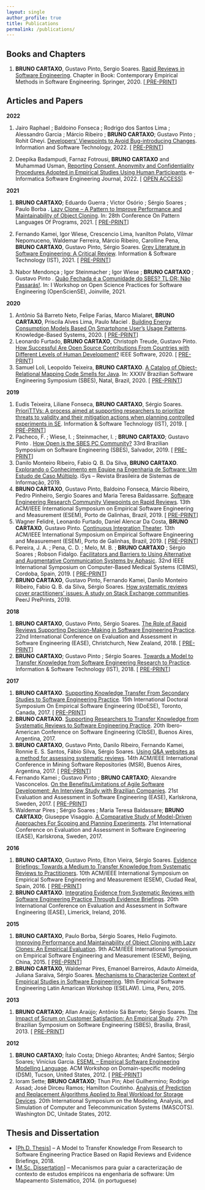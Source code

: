 ```yaml
---
layout: single
author_profile: true
title: Publications
permalink: /publications/
---
```


## Books and Chapters
1. **BRUNO CARTAXO**, Gustavo Pinto, Sergio Soares. <a href="https://doi.org/10.1007/978-3-030-32489-6_13" target="_blank">Rapid Reviews in Software Engineering</a>. Chapter in Book: Contemporary Empirical Methods in Software Engineering. Springer, 2020. [[<i class="fa fa-fw fa-file-pdf" aria-hidden="true"></i> <a href="https://doi.org/10.48550/arXiv.2003.10006" target="_blank">PRE-PRINT</a>]](https://www.e-informatyka.pl/index.php/einformatica/volumes/volume-2022/issue-1/article-9/)

## Articles and Papers

**2022**
1. Jairo Raphael ; Baldoino Fonseca ; Rodrigo dos Santos Lima ; Alessandro Garcia ; Márcio Ribeiro ; **BRUNO CARTAXO**; Gustavo Pinto ; Rohit Gheyi. <a href="https://doi.org/10.1016/j.infsof.2021.106766" target="_blank">Developers’ Viewpoints to Avoid Bug-introducing Changes</a>. Information and Software Technology, 2022. [<i class="fa fa-fw fa-file-pdf" aria-hidden="true"></i> <a href="https://www.researchgate.net/publication/356318543_Developers%27_viewpoints_to_avoid_bug-introducing_changes" target="_blank">PRE-PRINT</a>]

2. Deepika Badampudi, Farnaz Fotrousi, **BRUNO CARTAXO** and Muhammad Usman, [Reporting Consent, Anonymity and Confidentiality Procedures Adopted in Empirical Studies Using Human Participants](https://www.e-informatyka.pl/index.php/einformatica/volumes/volume-2022/issue-1/article-9/). e-Informatica Software Engineering Journal, 2022. [<i class="fa fa-fw fa-file-pdf" aria-hidden="true"></i> <a href="https://www.e-informatyka.pl/attach/e-Informatica_-_Volume_16/eInformatica2022Art09.pdf" target="_blank">OPEN ACCESS</a>]

 

**2021**
1. **BRUNO CARTAXO**; Eduardo Guerra ; Victor Osório ; Sérgio Soares ; Paulo Borba . <a href="https://www.hillside.net/plop/2021/index.php?nav=program" target="_blank">Lazy Clone – A Pattern to Improve Performance and Maintainability of Object Cloning</a>. In: 28th Conference On Pattern Languages Of Programs, 2021. [<i class="fa fa-fw fa-file-pdf" aria-hidden="true"></i> <a href="https://pauloborba.cin.ufpe.br/publication/2021lazy_clone_-_a_pattern_to_improve_performance_and_maintainability_of_object_cloning/2021-Cartaxo-Lazy%20Clone%20%E2%80%93%20A%20Pattern%20to%20Improve%20Performance%20and%20Maintainability%20of%20Object%20Cloning.pdf" target="_blank">PRE-PRINT</a>]

2. Fernando Kamei, Igor Wiese, Crescencio Lima, Ivanilton Polato, Vilmar Nepomuceno, Waldemar Ferreira, Márcio Ribeiro, Carolline Pena, **BRUNO CARTAXO**, Gustavo Pinto, Sérgio Soares. <a href="https://doi.org/10.1016/j.infsof.2021.106609" target="_blank">Grey Literature in Software Engineering: A Critical Review</a>. Information & Software Technology (IST), 2021. [<i class="fa fa-fw fa-file-pdf" aria-hidden="true"></i> <a href="https://doi.org/10.48550/arXiv.2104.13435" target="_blank">PRE-PRINT</a>]
3. Nabor Mendonça ; Igor Steinmacher ; Igor Wiese ; **BRUNO CARTAXO** ; Gustavo Pinto . <a href="https://doi.org/10.5753/opensciense.2021.17139" target="_blank">Quão Fechada é a Comunidade do SBES? TL;DR: Não Passarás!</a>. In: I Workshop on Open Science Practices for Software Engineering (OpenScienSE), Joinville, 2021.

**2020**
1. Antônio Sá Barreto Neto, Felipe Farias, Marco Mialaret, **BRUNO CARTAXO**, Priscila Alves Lima, Paulo Maciel . <a href="https://doi.org/10.1016/j.knosys.2020.106680" target="_blank">Building Energy Consumption Models Based On Smartphone User’s Usage Patterns</a>. Knowledge-Based Systems, 2020. [<i class="fa fa-fw fa-file-pdf" aria-hidden="true"></i> <a href="https://doi.org/10.48550/arXiv.2012.10246" target="_blank">PRE-PRINT</a>]
2. Leonardo Furtado, **BRUNO CARTAXO**, Christoph Treude, Gustavo Pinto. <a href="https://doi.org/10.1109/MS.2020.3044020" target="_blank">How Successful Are Open Source Contributions From Countries with Different Levels of Human Development?<a/> IEEE Software, 2020. [<i class="fa fa-fw fa-file-pdf" aria-hidden="true"></i> <a href="https://doi.org/10.48550/arXiv.2012.03716" target="_blank">PRE-PRINT</a>]
3. Samuel Loli, Leopoldo Teixeira, **BRUNO CARTAXO**. <a href="https://doi.org/10.1145/3422392.3422432" target="_blank">A Catalog of Object-Relational Mapping Code Smells for Java</a>. In: XXXIV Brazilian Software Engineering Symposium (SBES), Natal, Brazil, 2020. [<i class="fa fa-fw fa-file-pdf" aria-hidden="true"></i> <a href="https://www.researchgate.net/profile/Bruno-Cartaxo/publication/347818325_A_Catalog_of_Object-Relational_Mapping_Code_Smells_for_Java/links/60c20a33a6fdcc2e612d353e/A-Catalog-of-Object-Relational-Mapping-Code-Smells-for-Java.pdf" target="_blank">PRE-PRINT</a>]

**2019**
1. Eudis Teixeira, Liliane Fonseca, **BRUNO CARTAXO**, Sérgio Soares. <a href="https://doi.org/10.1016/j.infsof.2019.07.008" target="_blank">PrioriTTVs: A process aimed at supporting researchers to prioritize threats to validity and their mitigation actions when planning controlled experiments in SE<a/>. Information & Software Technology (IST), 2019. [<i class="fa fa-fw fa-file-pdf" aria-hidden="true"></i> <a href="https://www.researchgate.net/publication/334805451_PrioriTTVs_A_process_aimed_at_supporting_researchers_to_prioritize_threats_to_validity_and_their_mitigation_actions_when_planning_controlled_experiments_in_SE" target="_blank">PRE-PRINT</a>]
2. Pacheco, F. ; Wiese, I. ; Steinmacher, I. ; **BRUNO CARTAXO**; Gustavo Pinto . <a href="https://doi.org/10.1145/3350768.3350780" target="_blank">How Open is the SBES PC Community?</a> 33rd Brazilian Symposium on Software Engineering (SBES), Salvador, 2019. [<i class="fa fa-fw fa-file-pdf" aria-hidden="true"></i> <a href="http://igorwiese.com/images/papers/sbes2019a.pdf" target="_blank">PRE-PRINT</a>]
3. Danilo Monteiro Ribeiro, Fabio Q. B. Da Silva, **BRUNO CARTAXO**. <a href="http://www.seer.unirio.br/isys/article/view/8354" target="_blank">Explorando o Conhecimento em Equipe na Engenharia de Software: Um Estudo de Caso Múltiplo</a>. iSys – Revista Brasileira de Sistemas de Informação, 2019.
4. **BRUNO CARTAXO**, Gustavo Pinto, Baldoino Fonseca, Márcio Ribeiro, Pedro Pinheiro, Sergio Soares and Maria Teresa Baldassarre. <a href="https://doi.org/10.1109/ESEM.2019.8870144" target="_blank">Software Engineering Research Community Viewpoints on Rapid Reviews</a>. 13th ACM/IEEE International Symposium on Empirical Software Engineering and Measurement (ESEM), Porto de Galinhas, Brazil, 2019. [<i class="fa fa-fw fa-file-pdf" aria-hidden="true"></i> <a href="https://doi.org/10.48550/arXiv.1906.11351" target="_blank">PRE-PRINT</a>]
5. Wagner Felidré, Leonardo Furtado, Daniel Alencar Da Costa, **BRUNO CARTAXO**, Gustavo Pinto. <a href="https://doi.org/10.1109/ESEM.2019.8870152" target="_blank">Continuous Integration Theater</a>. 13th ACM/IEEE International Symposium on Empirical Software Engineering and Measurement (ESEM), Porto de Galinhas, Brazil, 2019. [<i class="fa fa-fw fa-file-pdf" aria-hidden="true"></i> <a href="https://doi.org/10.48550/arXiv.1907.01602" target="_blank">PRE-PRINT</a>]
6. Pereira, J. A. ; Pena, C. D. ; Melo, M. B. ; **BRUNO CARTAXO** ; Sérgio Soares ; Robson Fidalgo. <a href="https://doi.org/10.1109/CBMS.2019.00077" target="_blank">Facilitators and Barriers to Using Alternative and Augmentative Communication Systems by Aphasic</a>. 32nd IEEE International Symposium on Computer-Based Medical Systems (CBMS), Cordoba, Spain, 2019. [<i class="fa fa-fw fa-file-pdf" aria-hidden="true"></i> <a href="https://www.researchgate.net/publication/334150947_Facilitators_and_Barriers_to_Using_Alternative_and_Augmentative_Communication_Systems_by_AphasicTherapists_Perceptions" target="_blank">PRE-PRINT</a>]
7. **BRUNO CARTAXO**, Gustavo Pinto, Fernando Kamei, Danilo Monteiro Ribeiro, Fabio Q. B. da Silva, Sérgio Soares. <a href="https://doi.org/10.7287/peerj.preprints.27610v1" target="_blank">How systematic reviews cover practitioners’ issues: A study on Stack Exchange communities</a>. PeerJ PrePrints, 2019.

**2018**
1. **BRUNO CARTAXO**, Gustavo Pinto, Sérgio Soares. <a href="https://doi.org/10.1145/3210459.3210462" target="_blank">The Role of Rapid Reviews Supporting Decision-Making in Software Engineering Practice</a>. 22nd International Conference on Evaluation and Assessment in Software Engineering (EASE), Christchurch, New Zealand, 2018. [<i class="fa fa-fw fa-file-pdf" aria-hidden="true"></i> <a href="http://gustavopinto.org/lost+found/ease2018.pdf" target="_blank">PRE-PRINT</a>]
2. **BRUNO CARTAXO**; Gustavo Pinto ; Sérgio Soares. <a href="https://doi.org/10.1016/j.infsof.2018.01.001" target="_blank">Towards a Model to Transfer Knowledge from Software Engineering Research to Practice</a>. Information & Software Technology (IST), 2018. [<i class="fa fa-fw fa-file-pdf" aria-hidden="true"></i> <a href="https://www.researchgate.net/publication/322294051_Towards_a_Model_to_Transfer_Knowledge_from_Software_Engineering_Research_to_Practice" target="_blank">PRE-PRINT</a>]

**2017**
1. **BRUNO CARTAXO**. <a href="https://doi.org/10.1145/3178315.3178325" target="_blank">Supporting Knowledge Transfer From Secondary Studies to Software Engineering Practice</a>. 15th International Doctoral Symposium On Empirical Software Engineering (IDoESE), Toronto, Canada, 2017. [<i class="fa fa-fw fa-file-pdf" aria-hidden="true"></i> <a href="https://www.researchgate.net/publication/324117510_Supporting_Knowledge_Transfer_From_Secondary_Studies_to_Software_Engineering_Practice" target="_blank">PRE-PRINT</a>]
2. **BRUNO CARTAXO**. <a href="https://www.researchgate.net/publication/324117510_Supporting_Knowledge_Transfer_From_Secondary_Studies_to_Software_Engineering_Practice" target="_blank">Supporting Researchers to Transfer Knowledge from Systematic Reviews to Software Engineering Practice</a>. 20th Ibero-American Conference on Software Engineering (CIbSE), Buenos Aires, Argentina, 2017.
3. **BRUNO CARTAXO**, Gustavo Pinto, Danilo Ribeiro, Fernando Kamei, Ronnie E. S. Santos, Fábio Silva, Sérgio Soares. <a href="https://doi.org/10.1109/MSR.2017.5" target="_blank">Using Q&A websites as a method for assessing systematic reviews</a>. 14th ACM/IEEE International Conference in Mining Software Repositories (MSR), Buenos Aires, Argentina, 2017. [<i class="fa fa-fw fa-file-pdf" aria-hidden="true"></i> <a href="http://gustavopinto.org/lost+found/msr2017a.pdf" target="_blank">PRE-PRINT</a>]
4. Fernando Kamei ; Gustavo Pinto ; **BRUNO CARTAXO**; Alexandre Vasconcelos. <a href="https://doi.org/10.1145/3084226.3084278" target="_blank">On the Benefits/Limitations of Agile Software Development: An Interview Study with Brazilian Companies</a>. 21st Evaluation and Assessment in Software Engineering (EASE), Karlskrona, Sweden, 2017. [<i class="fa fa-fw fa-file-pdf" aria-hidden="true"></i> <a href="https://www.researchgate.net/publication/316888507_On_the_BenefitsLimitations_of_Agile_Software_Development_An_Interview_Study_with_Brazilian_Companies" target="_blank">PRE-PRINT</a>]
5. Waldemar Pires ; Sérgio Soares ; Maria Teresa Baldassare; **BRUNO CARTAXO**; Giuseppe Visaggio. <a href="https://doi.org/10.1145/3084226.3084258" target="_blank">A Comparative Study of Model-Driven Approaches For Scoping and Planning Experiments</a>. 21st International Conference on Evaluation and Assessment in Software Engineering (EASE), Karlskrona, Sweden, 2017.

**2016**
1. **BRUNO CARTAXO**, Gustavo Pinto, Elton Vieira, Sérgio Soares. <a href="https://doi.org/10.1145/2961111.2962603" target="_blank">Evidence Briefings: Towards a Medium to Transfer Knowledge from Systematic Reviews to Practitioners</a>. 10th ACM/IEEE International Symposium on Empirical Software Engineering and Measurement (ESEM), Ciudad Real, Spain, 2016. [<i class="fa fa-fw fa-file-pdf" aria-hidden="true"></i> <a href="https://gustavopinto.org/lost+found/esem2016.pdf" target="_blank">PRE-PRINT</a>]
2. **BRUNO CARTAXO**. <a href="https://doi.org/10.1145/2915970.2915973" target="_blank">Integrating Evidence from Systematic Reviews with Software Engineering Practice Through Evidence Briefings</a>. 20th International Conference on Evaluation and Assessment in Software Engineering (EASE), Limerick, Ireland, 2016.

**2015**
1. **BRUNO CARTAXO**, Paulo Borba, Sérgio Soares, Helio Fugimoto. <a href="https://doi.org/10.1109/ESEM.2015.7321202" target="_blank">Improving Performance and Maintainability of Object Cloning with Lazy Clones: An Empirical Evaluation</a>. 9th ACM/IEEE International Symposium on Empirical Software Engineering and Measurement (ESEM), Beijing, China, 2015. [<i class="fa fa-fw fa-file-pdf" aria-hidden="true"></i> <a href="https://www.researchgate.net/publication/304578857_Improving_Performance_and_Maintainability_of_Object_Cloning_with_Lazy_Clones_An_Empirical_Evaluation" target="_blank">PRE-PRINT</a>]
2. **BRUNO CARTAXO**, Waldemar Pires, Emanoel Barreiros, Adauto Almeida, Juliana Saraiva, Sérgio Soares. <a href="https://eventos.spc.org.pe/cibse2015/pdfs/02_ESELAW15.pdf" target="_blank">Mechanisms to Characterize Context of Empirical Studies in Software Engineering</a>. 18th Empirical Software Engineering Latin Amarican Workshop (ESELAW). Lima, Peru, 2015.

**2013**
1. **BRUNO CARTAXO**; Allan Araújo; Antônio Sá Barreto; Sérgio Soares. <a href="https://doi.org/10.1109/SBES.2013.10" target="_blank">The Impact of Scrum on Customer Satisfaction: An Empirical Study</a>. 27th Brazilian Symposium on Software Engineering (SBES), Brasília, Brasil, 2013. [<i class="fa fa-fw fa-file-pdf" aria-hidden="true"></i> <a href="https://www.researchgate.net/publication/271430457_The_Impact_of_Scrum_on_Customer_Satisfaction_An_Empirical_Study" target="_blank">PRE-PRINT</a>]

**2012**
1. **BRUNO CARTAXO**; Ítalo Costa; Dhiego Abrantes; André Santos; Sérgio Soares; Vinícius Garcia. <a href="https://doi.org/10.1145/2420918.2420933" target="_blank">ESEML – Empirical Software Engineering Modelling Language</a>. ACM Workshop on Domain-specific modeling (DSM), Tucson, United States, 2012. [<i class="fa fa-fw fa-file-pdf" aria-hidden="true"></i> <a href="http://www.dsmforum.org/events/dsm12/Papers/Cartaxo.pdf" target="_blank">PRE-PRINT</a>]
2. Ioram Sette; **BRUNO CARTAXO**; Thun Pin; Abel Guilhermino; Rodrigo Assad; José Dirceu Ramos; Hamilton Coutinho. <a href="https://doi.org/10.1109/MASCOTS.2012.67" target="_blank">Analysis of Prediction and Replacement Algorithms Applied to Real Workload for Storage Devices</a>. 20th International Symposium on the Modeling, Analysis, and Simulation of Computer and Telecommunication Systems (MASCOTS). Washington DC, Unitade States, 2012.

## Thesis and Dissertation

- [<i class="fa fa-fw fa-file-pdf" aria-hidden="true"></i><a href="https://repositorio.ufpe.br/handle/123456789/32145" target="_blank">Ph.D. Thesis</a>] – A Model to Transfer Knowledge From Research to Software Engineering Practice Based on Rapid Reviews and Evidence Briefings, 2018.
- [<i class="fa fa-fw fa-file-pdf" aria-hidden="true"></i><a href="https://repositorio.ufpe.br/handle/123456789/11248" target="_blank">M.Sc. Dissertation</a>] – Mecanismos para guiar a caracterização de contexto de estudos empíricos na engenharia de software: Um Mapeamento Sistemático, 2014. (in portuguese)
